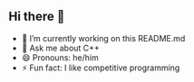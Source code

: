 ## Hi there 👋

- 🔭 I’m currently working on this README.md
- 💬 Ask me about C++
- 😄 Pronouns: he/him
- ⚡ Fun fact: I like competitive programming
